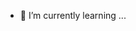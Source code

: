 
- 🌱 I’m currently learning ...

<!---
latinsur/latinsur is a ✨ special ✨ repository because its `README.md` (this file) appears on your GitHub profile.
You can click the Preview link to take a look at your changes.
--->
